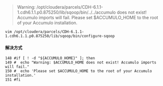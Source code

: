> Warning: /opt/cloudera/parcels/CDH-6.1.1-1.cdh6.1.1.p0.875250/lib/sqoop/bin/../../accumulo does not exist! Accumulo imports will fail.
> Please set $ACCUMULO_HOME to the root of your Accumulo installation.



```
vim /opt/cloudera/parcels/CDH-6.1.1-1.cdh6.1.1.p0.875250/lib/sqoop/bin/configure-sqoop
```



#### 解决方式

```shell
148 #if [ ! -d "${ACCUMULO_HOME}" ]; then
149 #  echo "Warning: $ACCUMULO_HOME does not exist! Accumulo imports will fail."
150 #  echo 'Please set $ACCUMULO_HOME to the root of your Accumulo installation.'
151 #fi
```









